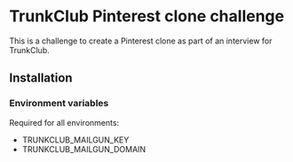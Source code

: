 # TrunkClub Pinterest clone challenge

This is a challenge to create a Pinterest clone as part of an interview for TrunkClub.

## Installation

### Environment variables

Required for all environments:

 - TRUNKCLUB_MAILGUN_KEY
 - TRUNKCLUB_MAILGUN_DOMAIN
